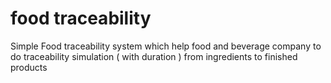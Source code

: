# food traceability
Simple Food traceability system which help food and beverage company to do traceability simulation ( with duration ) from ingredients to finished products 
